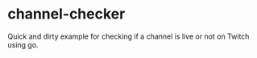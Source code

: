 # channel-checker

Quick and dirty example for checking if a channel is live or not on Twitch using go.